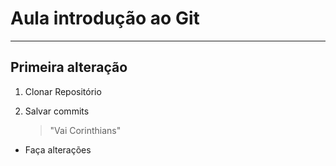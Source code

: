 # Aula introdução ao Git
---
## Primeira alteração

1. Clonar Repositório
2. Salvar commits

   >"Vai Corinthians"

- Faça alterações
